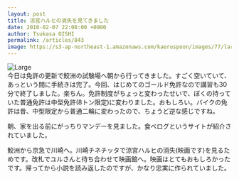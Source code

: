```yaml
---
layout: post
title: 涼宮ハルヒの消失を見てきました
date: 2010-02-07 22:08:00 +0900
author: Tsukasa OISHI
permalink: /articles/843
image: https://s3-ap-northeast-1.amazonaws.com/kaeruspoon/images/77/large.JPG?1300879940
---
```



![Large](https://s3-ap-northeast-1.amazonaws.com/kaeruspoon/images/77/large.JPG?1300879940)  
今日は免許の更新で鮫洲の試験場へ朝から行ってきました。すごく空いていて、あっという間に手続きは完了。今回、はじめてのゴールド免許なので講習も30分で終了しました。楽ちん。免許制度がちょっと変わったせいで、ぼくの持っていた普通免許は中型免許(8トン限定)に変わりました。おもしろい。バイクの免許は昔、中型限定から普通二輪に変わったので、ちょうど逆な感じですね。  

朝、家を出る前にがっちりマンデーを見ました。食べログというサイトが紹介されていました。  

鮫洲から京急で川崎へ。川崎チネチッタで涼宮ハルヒの消失(映画です)を見るためです。改札でユルさんと待ち合わせて映画館へ。映画はとてもおもしろかったです。帰ってから小説を読み返したのですが、かなり忠実に作られていました。  

